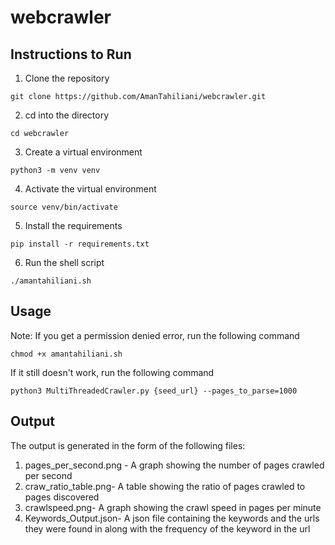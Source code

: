 # webcrawler

## Instructions to Run 
1. Clone the repository
```
git clone https://github.com/AmanTahiliani/webcrawler.git
```
2. cd into the directory
```
cd webcrawler
```
3. Create a virtual environment
```
python3 -m venv venv
```
4. Activate the virtual environment
```
source venv/bin/activate
```
5. Install the requirements
```
pip install -r requirements.txt
```
6. Run the shell script
```
./amantahiliani.sh 
```

## Usage

Note: If you get a permission denied error, run the following command
```
chmod +x amantahiliani.sh
```
If it still doesn't work, run the following command
```
python3 MultiThreadedCrawler.py {seed_url} --pages_to_parse=1000
```


## Output
The output is generated in the form of the following files:
1. pages_per_second.png - A graph showing the number of pages crawled per second
2. craw_ratio_table.png-   A table showing the ratio of pages crawled to pages discovered
3. crawlspeed.png- A graph showing the crawl speed in pages per minute
4. Keywords_Output.json- A json file containing the keywords and the urls they were found in along with the frequency of the keyword in the url